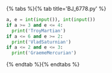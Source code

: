 {% tabs %}{% tab title='BJ_6778.py' %}

```py
a, e = int(input()), int(input())
if a >= 3 and e <= 4:
  print('TroyMartian')
if a <= 6 and e >= 2:
  print('VladSaturnian')
if a <= 2 and e <= 3:
  print('GraemeMercurian')
```

{% endtab %}{% endtabs %}
